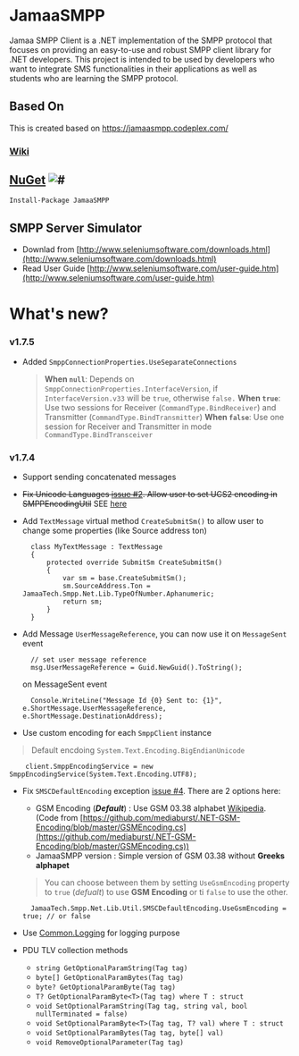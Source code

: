 # JamaaSMPP
Jamaa SMPP Client is a .NET implementation of the SMPP protocol that focuses on providing an easy-to-use and robust SMPP client library for .NET developers. This project is intended to be used by developers who want to integrate SMS functionalities in their applications as well as students who are learning the SMPP protocol.

## Based On
This is created based on  https://jamaasmpp.codeplex.com/

### [Wiki](https://github.com/AdhamAwadhi/JamaaSMPP/wiki)

## [NuGet](https://www.nuget.org/packages/JamaaSMPP) ![#](https://img.shields.io/nuget/v/JamaaSMPP.svg)
	Install-Package JamaaSMPP


## SMPP Server Simulator
- Downlad from [http://www.seleniumsoftware.com/downloads.html](http://www.seleniumsoftware.com/downloads.html)
- Read User Guide [http://www.seleniumsoftware.com/user-guide.htm](http://www.seleniumsoftware.com/user-guide.htm)

# What's new?
### v1.7.5
- Added `SmppConnectionProperties.UseSeparateConnections`

  > **When `null`**: Depends on `SmppConnectionProperties.InterfaceVersion`, if `InterfaceVersion.v33` will be `true`, otherwise `false.`
  > **When `true`**: Use two sessions for Receiver (`CommandType.BindReceiver`) and Transmitter (`CommandType.BindTransmitter`)
  > **When `false`**: Use one session for Receiver and Transmitter in mode `CommandType.BindTransceiver`

### v1.7.4
- Support sending concatenated messages
- ~~Fix Unicode Languages [issue #2](https://github.com/AdhamAwadhi/JamaaSMPP/issues/2). Allow user to set UCS2 encoding in SMPPEncodingUtil~~ 
SEE [here](https://github.com/AdhamAwadhi/JamaaSMPP/wiki/Smpp-Encoding)

- Add `TextMessage` virtual method `CreateSubmitSm()` to allow user to change some properties (like Source address ton)

        class MyTextMessage : TextMessage
        {
            protected override SubmitSm CreateSubmitSm()
            {
                var sm = base.CreateSubmitSm();
                sm.SourceAddress.Ton = JamaaTech.Smpp.Net.Lib.TypeOfNumber.Aphanumeric;
                return sm;
            }
        }

- Add Message `UserMessageReference`, you can now use it on `MessageSent` event 

        // set user message reference
        msg.UserMessageReference = Guid.NewGuid().ToString();

    on MessageSent event

        Console.WriteLine("Message Id {0} Sent to: {1}", e.ShortMessage.UserMessageReference, e.ShortMessage.DestinationAddress);

- Use custom encoding for each `SmppClient` instance
> Default encdoing `System.Text.Encoding.BigEndianUnicode`

        client.SmppEncodingService = new SmppEncodingService(System.Text.Encoding.UTF8);
- Fix `SMSCDefaultEncoding` exception [issue #4](https://github.com/AdhamAwadhi/JamaaSMPP/issues/4). There are 2 options here:
    - GSM Encoding (***Default***) : Use GSM 03.38 alphabet [Wikipedia](https://en.wikipedia.org/wiki/GSM_03.38). (Code from [https://github.com/mediaburst/.NET-GSM-Encoding/blob/master/GSMEncoding.cs](https://github.com/mediaburst/.NET-GSM-Encoding/blob/master/GSMEncoding.cs))
    - JamaaSMPP version : Simple version of GSM 03.38 without **Greeks  alphapet**

  >    You can choose between them by setting `UseGsmEncoding` property to `true` (*defualt*) to use  **GSM Encoding** or ti `false` to use the other.
  
        JamaaTech.Smpp.Net.Lib.Util.SMSCDefaultEncoding.UseGsmEncoding = true; // or false
  
- Use [Common.Logging](https://github.com/net-commons/common-logging) for logging purpose
- PDU TLV collection methods
	+ `string GetOptionalParamString(Tag tag)`
	+ `byte[] GetOptionalParamBytes(Tag tag)`
	+ `byte? GetOptionalParamByte(Tag tag)`
	+ `T? GetOptionalParamByte<T>(Tag tag) where T : struct`
	+ `void SetOptionalParamString(Tag tag, string val, bool nullTerminated = false)`
	+ `void SetOptionalParamByte<T>(Tag tag, T? val) where T : struct`
	+ `void SetOptionalParamBytes(Tag tag, byte[] val)`
	+ `void RemoveOptionalParameter(Tag tag)`

